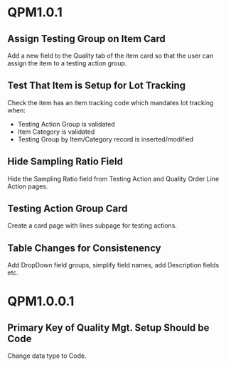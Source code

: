 # QPM1.0.1
## Assign Testing Group on Item Card
Add a new field to the Quality tab of the item card so that the user can assign the item to a testing action group.

## Test That Item is Setup for Lot Tracking
Check the item has an item tracking code which mandates lot tracking when:<div><ul><li>Testing Action Group is validated</li><li>Item Category is validated</li><li>Testing Group by Item/Category record is inserted/modified</li></ul></div>

## Hide Sampling Ratio Field
Hide the Sampling Ratio field from Testing Action and Quality Order Line Action pages.

## Testing Action Group Card
Create a card page with lines subpage for testing actions.

## Table Changes for Consistenency
Add DropDown field groups, simplify field names, add Description fields etc.

# QPM1.0.0.1
## Primary Key of Quality Mgt. Setup Should be Code
Change data type to Code.

